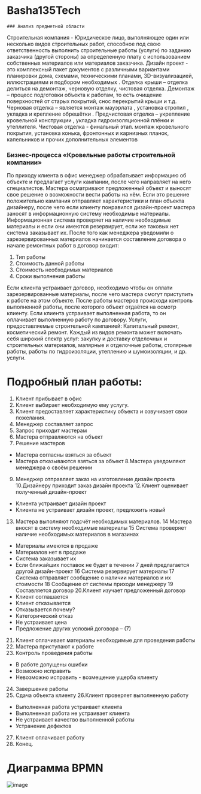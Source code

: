 # Basha135Tech

	### Анализ предметной области
Строительная компания - Юридическое лицо, выполняющее один или несколько видов строительных работ, способное под свою ответственность выполнить строительные работы (услуги) по заданию заказчика (другой стороны) за определенную плату с использованием собственных материалов или материалов заказчика.
Дизайн проект - это комплексный пакет документов с различными вариантами планировки дома, схемами, техническими планами, 3D-визуализацией, иллюстрациями и подбором необходимых .
Отделка крыши – отделка делиться на демонтаж, черновую отделку, чистовая отделка.
Демонтаж – процесс подготовки объекта к работам, то есть очищение поверхностей от старых покрытий, снос перекрытий крыши и т.д.
        Черновая отделка – является монтаж мауэрлата , установка стропил , укладка и крепление обрешётки .
Предчистовая отделка – укрепление кровельной конструкции , укладка гидроизоляционной плёнки и утеплителя.
       Чистовая отделка - финальный этап. монтаж кровельного покрытия, установка конька, фронтонных и карнизных планок, капельников и прочих дополнительных элементов



### Бизнес-процесса «Кровельные работы строительной компании»
По приходу клиента в офис менеджер обрабатывает информацию об объекте и предлагает услуги кампании, после чего направляет на него специалистов. Мастера осматривают предложенный объект и выносят свое решение о возможности вести работы на нём. Если это решение положительно кампания отправляет характеристики и план объекта дизайнеру, после чего если клиенту понравился дизайн-проект мастера заносят в информационную систему необходимые материалы. Информационная система проверяет на наличие необходимые материалы и если они имеются резервирует, если же таковых нет система заказывает их. После того как менеджера уведомили о зарезервированных материалов начинается составление договора о начале ремонтных работ в договор входит:
1)	Тип работы
2)	Стоимость данной работы
3)	Стоимость необходимых материалов 
4)	Сроки выполнения работы

Если клиента устраивает договор, необходимо чтобы он оплати зарезервированные материалы, после чего мастера смогут приступить к работе на этом объекте. После работы мастеров происходи контроль выполненной работы, после которого объект отдаётся на осмотр клиенту. Если клиента устраивает выполненная работа, то он оплачивает выполненную работу по договору.
Услуги, предоставляемые строительной кампанией:
Капитальный ремонт, косметический ремонт. 
Каждый из видов ремонта может включать себя широкий спектр услуг: закупку и доставку отделочных и строительных материалов, малярные и отделочные работы, столярные работы, работы по гидроизоляции, утеплению и шумоизоляции, и др. услуги.
# Подробный план работы:
1. Клиент прибывает в офис 
2. Клиент выбирает необходимую ему услугу. 
3. Клиент предоставляет характеристику объекта и озвучивает свои пожелания. 
4. Менеджер составляет запрос 
5. Запрос приходит мастерам 
6. Мастера отправляются на объект 
7. Решение мастеров
- Мастера согласны взяться за объект
- Мастера отказываются взяться за объект
8.Мастера уведомляют менеджера о своём решении 
9. Менеджер отправляет заказ на изготовление дизайн проекта
10.Дизайнеру приходит заказ дизайн проекта
12.Клиент оценивает полученный дизайн-проект
- Клиента устраивает дизайн проект
- Клиента не устраивает дизайн проект, предложить новый  
13. Мастера выполняют подсчёт необходимых материалов.
14 Мастера вносят в систему необходимые материалы
15 Система проверяет наличие необходимых материалов в магазинах 
- Материалы имеются в продаже 
- Материалов нет в продаже 
- Система заказывает их
- Если ближайших поставок не будет в течении 7 дней предлагается другой дизайн-проект
16 Система резервирует материалы
17 Система отправляет сообщение о наличии материалов и их стоимости
18 Сообщение от системы приходи менеджеру
19 Составляется договор 
20.Клиент изучает предложенный договор 
- Клиент соглашается 
- Клиент отказывается
- Отказывается почему?
- Категорический отказ
- Не устраивает цена
- Предложение других условий договора – (7)
21. Клиент оплачивает материалы необходимые для проведения работы
22. Мастера приступают к работе
23. Контроль проведения работы
- В работе допущены ошибки 
- Возможно исправить 
- Невозможно исправить - возмещение ущерба клиенту 
24. Завершение работы
25. Сдача объекта клиенту
26.Клиент проверяет выполненную работу
- Выполненная работа устраивает клиента
- Выполненная работа не устраивает клиента
- Не устраивает качество выполненной работы
- Устранение дефектов  
27. Клиент оплачивает работу 
28. Конец.
# Диаграмма BPMN

![image](https://user-images.githubusercontent.com/105607598/195511143-dadcce07-5f58-450a-8dc0-8fd142573313.png)

